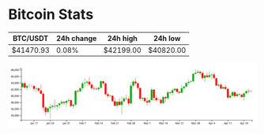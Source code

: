 # Bitcoin Stats

BTC/USDT|24h change|24h high|24h low|
|---|---|---|---|
|$41470.93|0.08%|$42199.00|$40820.00|

<img src="./chart.svg">
